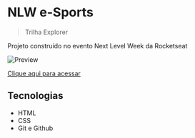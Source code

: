 # NLW e-Sports 
> Trilha Explorer

Projeto construído no evento Next Level Week da Rocketseat

![Preview](./.github/)

[Clique aqui para acessar](https://rafael-damasceno.github.io/NLW-eSports-Explorer/)

## Tecnologias

- HTML
- CSS
- Git e Github
